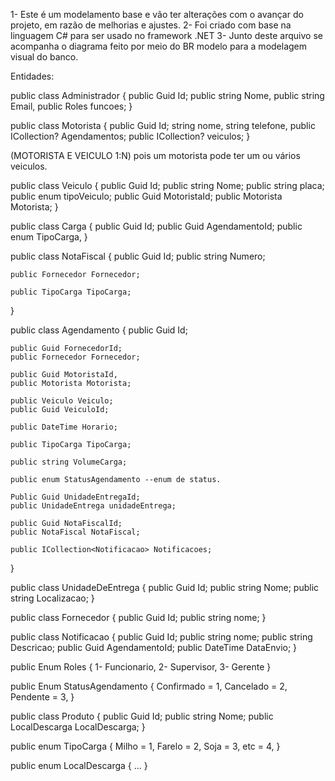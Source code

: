 1- Este é um modelamento base e vão ter alterações com o avançar do projeto, em razão de melhorias e ajustes. 
2- Foi criado com base na linguagem C# para ser usado no framework .NET
3- Junto deste arquivo se acompanha o diagrama feito por meio do BR modelo para a modelagem visual do banco.


Entidades:

public class Administrador {
	public Guid Id;
	public string Nome,
	public string Email,
	public Roles funcoes;
}

public class Motorista {
	public Guid Id;
	string nome,
	string telefone,
	public ICollection<Agendamento>? Agendamentos;
	public ICollection<Veiculo>? veiculos; 
}

(MOTORISTA E VEICULO 1:N) pois um motorista pode ter um ou vários veiculos.

public class Veiculo {
	public Guid Id;
	public string Nome;
	public string placa;
	public enum tipoVeiculo;
	public Guid MotoristaId;
	public Motorista Motorista;
}


public class Carga  {
	public Guid Id;
	public Guid AgendamentoId;
	public enum TipoCarga,
}

public class NotaFiscal {
	public Guid Id;
	public string Numero;
	
	public Fornecedor Fornecedor;
		
	public TipoCarga TipoCarga;
}


public class Agendamento {
	public Guid Id;
	
	public Guid FornecedorId;
	public Fornecedor Fornecedor;
	
	public Guid MotoristaId,
	public Motorista Motorista;
	
	public Veiculo Veiculo;
	public Guid VeiculoId;
	
	public DateTime Horario;
	
	public TipoCarga TipoCarga;

	public string VolumeCarga;
	
	public enum StatusAgendamento --enum de status.
	
	Public Guid UnidadeEntregaId;
	public UnidadeEntrega unidadeEntrega;
	
	public Guid NotaFiscalId;
	public NotaFiscal NotaFiscal;
	
	public ICollection<Notificacao> Notificacoes;
}

public class UnidadeDeEntrega {
	public Guid Id;
	public string Nome;
	public string Localizacao;
}

public class Fornecedor {
	public Guid Id;
	public string nome;
}

public class Notificacao {
	public Guid Id;
	public string nome;
	public string Descricao;
	public Guid AgendamentoId;
	public DateTime DataEnvio;
}

public Enum Roles {
	1- Funcionario,
	2- Supervisor,
	3- Gerente
}

public Enum StatusAgendamento {
	Confirmado = 1,
	Cancelado = 2,
	Pendente = 3,
}

public class Produto {
	public Guid Id;
	public string Nome;
	public LocalDescarga LocalDescarga;
}

public enum TipoCarga {
	Milho = 1,
	Farelo = 2,
	Soja = 3,
	etc = 4,
}

public enum LocalDescarga {
	...
}